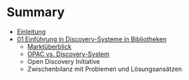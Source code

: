 # Summary

* [Einleitung](README.md)
* [01 Einführung in Discovery-Systeme in Bibliotheken](01_Einfuehrung-Discovery-Systeme.md)
   * [Marktüberblick](01_3_marktueberblick.md)
   * [OPAC vs. Discovery-System](01_1_opac_vs_discovery-system.md)
   * Open Discovery Initiative
   * Zwischenbilanz mit Problemen und Lösungsansätzen


